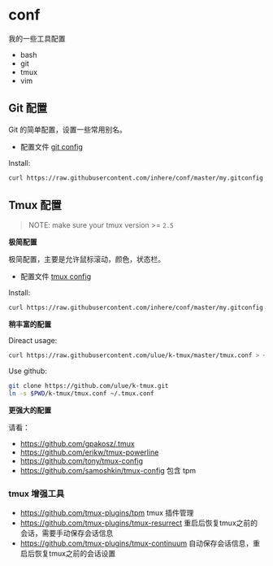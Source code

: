 # conf

我的一些工具配置

- bash
- git
- tmux
- vim

## Git 配置

Git 的简单配置，设置一些常用别名。

- 配置文件 [git config](my.gitconfig)

Install:

```bash
curl https://raw.githubusercontent.com/inhere/conf/master/my.gitconfig >> ~/.gitconfig
```

## Tmux 配置

> NOTE: make sure your tmux version >= `2.5`

**极简配置**

极简配置，主要是允许鼠标滚动，颜色，状态栏。

- 配置文件 [tmux config](tmux.conf)

Install:

```bash
curl https://raw.githubusercontent.com/inhere/conf/master/my.gitconfig >> ~/.gitconfig
```

**稍丰富的配置**

Direact usage:

```bash
curl https://raw.githubusercontent.com/ulue/k-tmux/master/tmux.conf > ~/.tmux.conf
```

Use github:

```bash
git clone https://github.com/ulue/k-tmux.git
ln -s $PWD/k-tmux/tmux.conf ~/.tmux.conf
```

**更强大的配置**

请看：

- https://github.com/gpakosz/.tmux
- https://github.com/erikw/tmux-powerline
- https://github.com/tony/tmux-config
- https://github.com/samoshkin/tmux-config 包含 tpm

### tmux 增强工具

- https://github.com/tmux-plugins/tpm tmux 插件管理
- https://github.com/tmux-plugins/tmux-resurrect 重启后恢复tmux之前的会话，需要手动保存会话信息
- https://github.com/tmux-plugins/tmux-continuum 自动保存会话信息，重启后恢复tmux之前的会话设置





